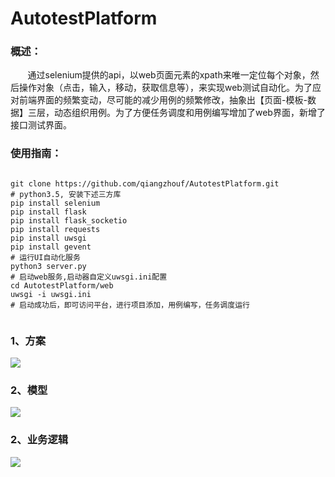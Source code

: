 # AutotestPlatform
### 概述：
        通过selenium提供的api，以web页面元素的xpath来唯一定位每个对象，然后操作对象（点击，输入，移动，获取信息等），来实现web测试自动化。为了应对前端界面的频繁变动，尽可能的减少用例的频繁修改，抽象出【页面-模板-数据】三层，动态组织用例。为了方便任务调度和用例编写增加了web界面，新增了接口测试界面。
        

### 使用指南：
<pre><code>
git clone https://github.com/qiangzhouf/AutotestPlatform.git
# python3.5, 安装下述三方库
pip install selenium
pip install flask
pip install flask_socketio
pip install requests
pip install uwsgi
pip install gevent
# 运行UI自动化服务
python3 server.py
# 启动web服务,启动器自定义uwsgi.ini配置
cd AutotestPlatform/web
uwsgi -i uwsgi.ini
# 启动成功后，即可访问平台，进行项目添加，用例编写，任务调度运行

</code></pre>

### 1、方案
![](https://github.com/qiangzhouf/AutotestPlatform/raw/master/doc/1.png)
### 2、模型
![](https://github.com/qiangzhouf/AutotestPlatform/raw/master/doc/2.png)
### 2、业务逻辑
![](https://github.com/qiangzhouf/AutotestPlatform/raw/master/doc/3.png)
